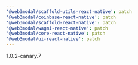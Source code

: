 ```yaml
---
'@web3modal/scaffold-utils-react-native': patch
'@web3modal/coinbase-react-native': patch
'@web3modal/scaffold-react-native': patch
'@web3modal/wagmi-react-native': patch
'@web3modal/core-react-native': patch
'@web3modal/ui-react-native': patch
---
```


1.0.2-canary.7
